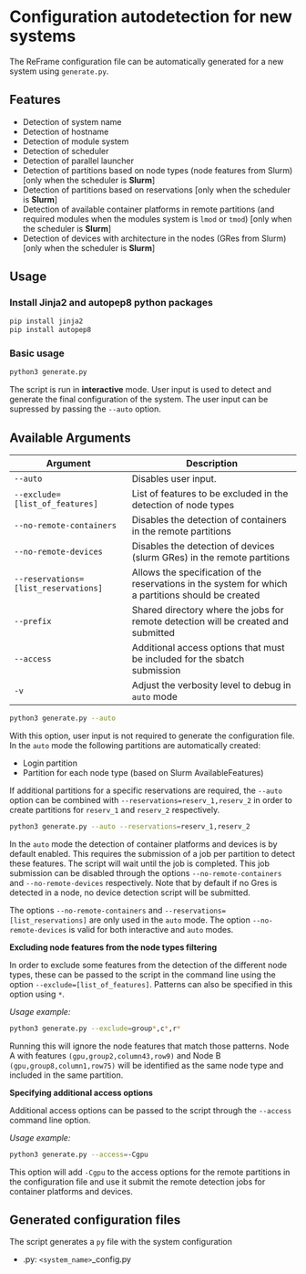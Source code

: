 # Configuration autodetection for new systems

The ReFrame configuration file can be automatically generated for a new system using ```generate.py```.

## Features

-   Detection of system name
-   Detection of hostname
-   Detection of module system
-   Detection of scheduler
-   Detection of parallel launcher
-   Detection of partitions based on node types (node features from Slurm) [only when the scheduler is **Slurm**]
-   Detection of partitions based on reservations [only when the scheduler is **Slurm**]
-   Detection of available container platforms in remote partitions (and required modules when the modules system is ```lmod``` or ```tmod```) [only when the scheduler is **Slurm**]
-   Detection of devices with architecture in the nodes (GRes from Slurm) [only when the scheduler is **Slurm**]

## Usage

### Install Jinja2 and autopep8 python packages

```sh
pip install jinja2
pip install autopep8
```

### Basic usage

```sh
python3 generate.py
```

The script is run in **interactive** mode. User input is used to detect and generate the final configuration of the system. The user input can be supressed by passing the ```--auto``` option.

## Available Arguments

| Argument                                            | Description                                                                 |
|-----------------------------------------------------|-----------------------------------------------------------------------------------------|
| `--auto`                                            | Disables user input. |
| `--exclude=[list_of_features]`                      | List of features to be excluded in the detection of node types |
| `--no-remote-containers`                            | Disables the detection of containers in the remote partitions |
| `--no-remote-devices`                               | Disables the detection of devices (slurm GRes) in the remote partitions |
| `--reservations=[list_reservations]`                | Allows the specification of the reservations in the system for which a partitions should be created |
| `--prefix`                                          | Shared directory where the jobs for remote detection will be created and submitted |
| `--access`                                          | Additional access options that must be included for the sbatch submission |
| `-v`                                                | Adjust the verbosity level to debug in ```auto``` mode |

```sh
python3 generate.py --auto
```

With this option, user input is not required to generate the configuration file. In the ```auto``` mode the following partitions are automatically created:

-   Login partition
-   Partition for each node type (based on Slurm AvailableFeatures)

If additional partitions for a specific reservations are required, the ```--auto``` option can be combined with ```--reservations=reserv_1,reserv_2``` in order to create partitions for ```reserv_1``` and ```reserv_2``` respectively.

```sh
python3 generate.py --auto --reservations=reserv_1,reserv_2
```

In the ```auto``` mode the detection of container platforms and devices is by default enabled. This requires the submission of a job per partition to detect these features. The script will wait until the job is completed. This job submission can be disabled through the options ```--no-remote-containers``` and ```--no-remote-devices``` respectively. Note that by default if no Gres is detected in a node, no device detection script will be submitted.

The options ```--no-remote-containers``` and ```--reservations=[list_reservations]``` are only used in the ```auto``` mode. The option ```--no-remote-devices``` is valid for both interactive and ```auto``` modes.

**Excluding node features from the node types filtering**

In order to exclude some features from the detection of the different node types, these can be passed to the script in the command line using the option ```--exclude=[list_of_features]```. Patterns can also be specified in this option using ```*```.

*Usage example:*

```sh
python3 generate.py --exclude=group*,c*,r*
```

Running this will ignore the node features that match those patterns. Node A with features ```(gpu,group2,column43,row9)``` and Node B ```(gpu,group8,column1,row75)``` will be identified as the same node type and included in the same partition.

**Specifying additional access options**

Additional access options can be passed to the script through the ```--access``` command line option.

*Usage example:*

```sh
python3 generate.py --access=-Cgpu
```

This option will add ```-Cgpu``` to the access options for the remote partitions in the configuration file and use it submit the remote detection jobs for container platforms and devices.

## Generated configuration files

The script generates a ```py``` file with the system configuration

- .py: ```<system_name>```_config.py
